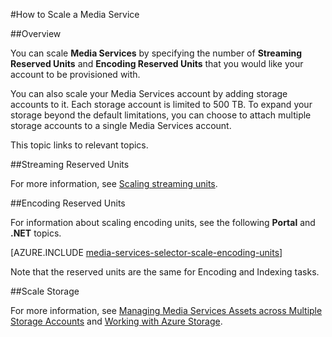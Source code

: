 <properties 
	pageTitle="How to Scale a media service" 
	description="Learn how to scale Media Services by specifying the number of On-Demand Streaming Reserved Units and Encoding Reserved Units that you would like your account to be provisioned with." 
	services="media-services" 
	documentationCenter="" 
	authors="juliako" 
	manager="dwrede" 
	editor=""/>

<tags
	ms.service="media-services"
	ms.date="02/03/2016"
	wacn.date=""/>


#How to Scale a Media Service  

##Overview

You can scale **Media Services** by specifying the number of **Streaming Reserved Units** and **Encoding Reserved Units** that you would like your account to be provisioned with. 

You can also scale your Media Services account by adding storage accounts to it. Each storage account is limited to 500 TB. To expand your storage beyond the default limitations, you can choose to attach multiple storage accounts to a single Media Services account.

This topic links to relevant topics.

##<a id="streaming_endpoins"></a>Streaming Reserved Units

For more information, see [Scaling streaming units](/documentation/articles/media-services-manage-origins#scale_streaming_endpoints).

##<a id="encoding_reserved_units"></a>Encoding Reserved Units

For information about scaling encoding units, see the following **Portal** and **.NET** topics.

[AZURE.INCLUDE [media-services-selector-scale-encoding-units](../includes/media-services-selector-scale-encoding-units.md)]

Note that the reserved units are the same for Encoding and Indexing tasks.

##<a id="storage"></a>Scale Storage

For more information, see [Managing Media Services Assets across Multiple Storage Accounts](https://msdn.microsoft.com/zh-cn/library/azure/dn271889.aspx) and [Working with Azure Storage](https://msdn.microsoft.com/zh-cn/library/azure/dn767951.aspx).

